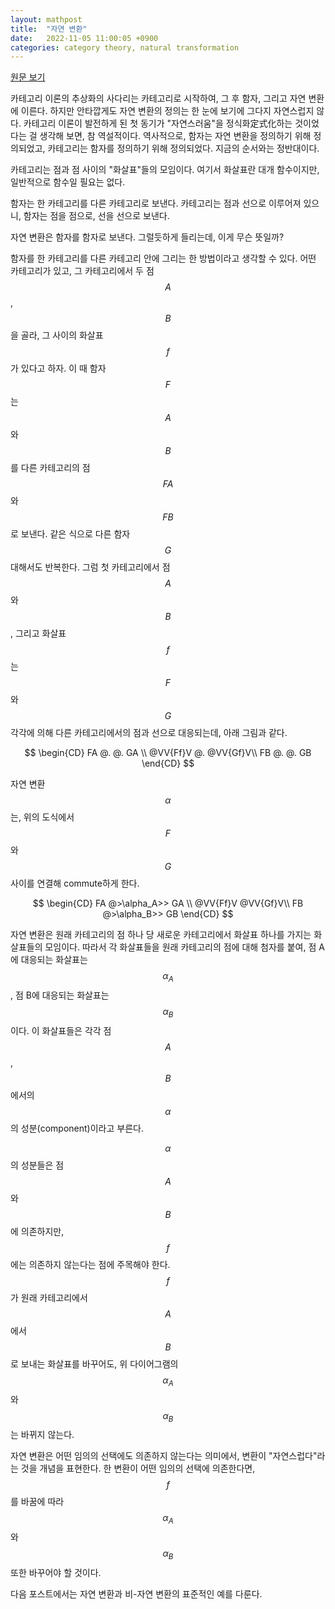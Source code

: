 ```yaml
---
layout: mathpost
title:  "자연 변환"
date:   2022-11-05 11:00:05 +0900
categories: category theory, natural transformation
---
```

[원문 보기](https://www.johndcook.com/blog/2017/03/16/natural-transformations/)

카테고리 이론의 추상화의 사다리는 카테고리로 시작하여, 그 후 함자, 그리고 자연 변환에 이른다. 하지만 안타깝게도 자연 변환의 정의는 한 눈에 보기에 그다지 자연스럽지 않다. 카테고리 이론이 발전하게 된 첫 동기가 "자연스러움"을 정식화定式化하는 것이었다는 걸 생각해 보면, 참 역설적이다. 역사적으로, 함자는 자연 변환을 정의하기 위해 정의되었고, 카테고리는 함자를 정의하기 위해 정의되었다. 지금의 순서와는 정반대이다.

카테고리는 점과 점 사이의 "화살표"들의 모임이다. 여기서 화살표란 대개 함수이지만, 일반적으로 함수일 필요는 없다.

함자는 한 카테고리를 다른 카테고리로 보낸다. 카테고리는 점과 선으로 이루어져 있으니, 함자는 점을 점으로, 선을 선으로 보낸다.

자연 변환은 함자를 함자로 보낸다. 그럴듯하게 들리는데, 이게 무슨 뜻일까?

함자를 한 카테고리를 다른 카테고리 안에 그리는 한 방법이라고 생각할 수 있다. 어떤 카테고리가 있고, 그 카테고리에서 두 점 $$ A $$, $$ B $$을 골라, 그 사이의 화살표 $$ f $$가 있다고 하자. 이 때 함자 $$ F $$ 는 $$ A $$ 와 $$ B $$ 를 다른 카테고리의 점 $$ FA $$ 와 $$ FB $$ 로 보낸다. 같은 식으로 다른 함자 $$ G $$ 대해서도 반복한다. 그럼 첫 카테고리에서 점 $$ A $$ 와 $$ B $$, 그리고 화살표 $$f$$는 $$ F $$ 와 $$ G $$ 각각에 의해 다른 카테고리에서의 점과 선으로 대응되는데, 아래 그림과 같다.

$$
\begin{CD}
    FA     @. @.  GA   \\
    @VV{Ff}V @.  @VV{Gf}V\\
    FB     @. @. GB
\end{CD}
$$

자연 변환 $$ \alpha $$ 는, 위의 도식에서 $$ F $$ 와 $$ G $$ 사이를 연결해 commute하게 한다.

$$
\begin{CD}
    FA     @>\alpha_A>>  GA   \\
    @VV{Ff}V  @VV{Gf}V\\
    FB     @>\alpha_B>> GB
\end{CD}
$$

자연 변환은 원래 카테고리의 점 하나 당 새로운 카테고리에서 화살표 하나를 가지는 화살표들의 모임이다. 따라서 각 화살표들을 원래 카테고리의 점에 대해 첨자를 붙여, 점 A에 대응되는 화살표는 $$ \alpha_A $$, 점 B에 대응되는 화살표는 $$  \alpha_B $$ 이다. 이 화살표들은 각각 점 $$ A $$, $$ B $$ 에서의 $$ \alpha $$의 성분(component)이라고 부른다.

$$ \alpha $$ 의 성분들은 점 $$ A $$와 $$ B $$에 의존하지만, $$ f $$에는 의존하지 않는다는 점에 주목해야 한다. $$ f $$가 원래 카테고리에서 $$ A $$에서 $$ B $$로 보내는 화살표를 바꾸어도, 위 다이어그램의 $$ \alpha_A $$ 와 $$ \alpha_B $$ 는 바뀌지 않는다.

자연 변환은 어떤 임의의 선택에도 의존하지 않는다는 의미에서, 변환이 "자연스럽다"라는 것을 개념을 표현한다. 한 변환이 어떤 임의의 선택에 의존한다면, $$ f $$를 바꿈에 따라 $$ \alpha_A $$ 와 $$ \alpha_B $$ 또한 바꾸어야 할 것이다.

다음 포스트에서는 자연 변환과 비-자연 변환의 표준적인 예를 다룬다.
